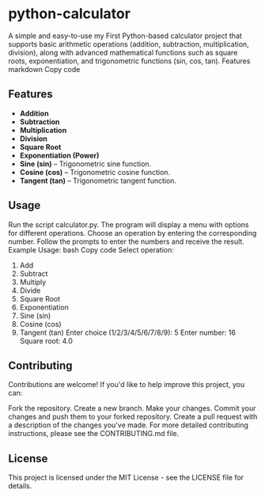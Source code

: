 # python-calculator
A simple and easy-to-use my First Python-based calculator  project that supports basic arithmetic operations (addition, subtraction, multiplication, division), along with advanced mathematical functions such as square roots, exponentiation, and trigonometric functions (sin, cos, tan).
Features
markdown
Copy code

## Features

- **Addition**
- **Subtraction**
- **Multiplication**
- **Division**
- **Square Root**
- **Exponentiation (Power)**
- **Sine (sin)** – Trigonometric sine function.
- **Cosine (cos)** – Trigonometric cosine function.
- **Tangent (tan)** – Trigonometric tangent function.


## Usage

Run the script calculator.py.
The program will display a menu with options for different operations.
Choose an operation by entering the corresponding number.
Follow the prompts to enter the numbers and receive the result.
Example Usage:
bash
Copy code
Select operation:
1. Add
2. Subtract
3. Multiply
4. Divide
5. Square Root
6. Exponentiation
7. Sine (sin)
8. Cosine (cos)
9. Tangent (tan)
Enter choice (1/2/3/4/5/6/7/8/9): 5
Enter number: 16
Square root: 4.0

## Contributing

Contributions are welcome! If you'd like to help improve this project, you can:

Fork the repository.
Create a new branch.
Make your changes.
Commit your changes and push them to your forked repository.
Create a pull request with a description of the changes you've made.
For more detailed contributing instructions, please see the CONTRIBUTING.md file.

## License
This project is licensed under the MIT License - see the LICENSE file for details.
